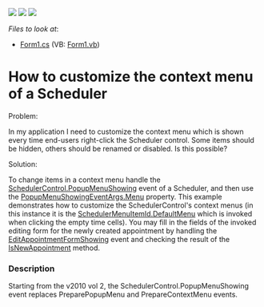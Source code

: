 <!-- default badges list -->
![](https://img.shields.io/endpoint?url=https://codecentral.devexpress.com/api/v1/VersionRange/128634292/10.2.3%2B)
[![](https://img.shields.io/badge/Open_in_DevExpress_Support_Center-FF7200?style=flat-square&logo=DevExpress&logoColor=white)](https://supportcenter.devexpress.com/ticket/details/E45)
[![](https://img.shields.io/badge/📖_How_to_use_DevExpress_Examples-e9f6fc?style=flat-square)](https://docs.devexpress.com/GeneralInformation/403183)
<!-- default badges end -->
<!-- default file list -->
*Files to look at*:

* [Form1.cs](./CS/CustomContextMenu/Form1.cs) (VB: [Form1.vb](./VB/CustomContextMenu/Form1.vb))
<!-- default file list end -->
# How to customize the context menu of a Scheduler


<p>Problem: </p><p>In my application I need to customize the context menu which is shown every time end-users right-click the Scheduler control. Some items should be hidden, others should be renamed or disabled. Is this possible?</p><p>Solution:</p><p>To change items in a context menu handle the <a href="http://help.devexpress.com/#WindowsForms/DevExpressXtraSpreadsheetSpreadsheetControl_PopupMenuShowingtopic"><u>SchedulerControl.PopupMenuShowing</u></a> event of a Scheduler, and then use the <a href="http://help.devexpress.com/#WindowsForms/DevExpressXtraSchedulerPopupMenuShowingEventArgs_Menutopic"><u>PopupMenuShowingEventArgs.Menu</u></a> property. This example demonstrates how to customize the SchedulerControl's context menus (in this instance it is the <a href="http://documentation.devexpress.com/#WindowsForms/DevExpressXtraSchedulerSchedulerMenuItemIdEnumtopic"><u>SchedulerMenuItemId.DefaultMenu</u></a>  which is invoked when clicking the empty time cells). You may fill in the fields of the invoked editing form for the newly created appointment by handling the <a href="http://documentation.devexpress.com/#WindowsForms/DevExpressXtraSchedulerSchedulerControl_EditAppointmentFormShowingtopic"><u>EditAppointmentFormShowing</u></a> event and checking the result of the <a href="http://documentation.devexpress.com/#WindowsForms/DevExpressXtraSchedulerAppointmentStorageBase_IsNewAppointmenttopic"><u>IsNewAppointment</u></a> method.</p>


<h3>Description</h3>

<p>Starting from the v2010 vol 2, the SchedulerControl.PopupMenuShowing event replaces PreparePopupMenu and  PrepareContextMenu events.</p>

<br/>



